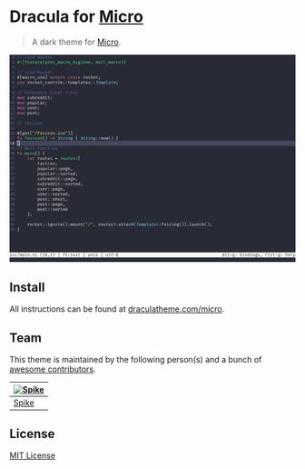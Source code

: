 # Dracula for [Micro](https://github.com/zyedidia/micro)

> A dark theme for [Micro](https://github.com/zyedidia/micro).

![Screenshot](./image.png)

## Install

All instructions can be found at [draculatheme.com/micro](https://draculatheme.com/micro).

## Team

This theme is maintained by the following person(s) and a bunch of [awesome contributors](https://github.com/dracula/micro/graphs/contributors).


| [![Spike](https://avatars3.githubusercontent.com/u/19519553?v=3&s=70)](https://github.com/spikecodes) |
| ------------------------------------------------------------------------------------------------------------------ |
| [Spike](https://github.com/spikecodes)

## License

[MIT License](./LICENSE)
